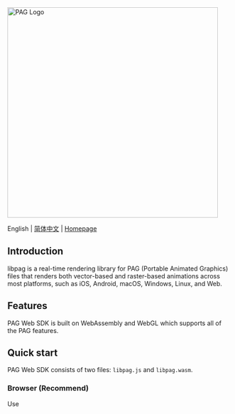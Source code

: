 <img src="https://pag.io/img/readme/logo.png" alt="PAG Logo" width="474"/>

English | [简体中文](./README.zh_CN.md) | [Homepage](https://pag.io)

## Introduction

libpag is a real-time rendering library for PAG (Portable Animated Graphics) files that renders both
vector-based and raster-based animations across most platforms, such as iOS, Android, macOS,
Windows, Linux, and Web.

## Features

PAG Web SDK is built on WebAssembly and WebGL which supports all of the PAG features.

## Quick start

PAG Web SDK consists of two files: `libpag.js` and `libpag.wasm`.

### Browser (Recommend)

Use <script/> to include the library directly, `libpag` will be registered as a global variable.

For production use, we recommend using a specific version number of libpag to avoid unexpected breakage from newer versions:

```html
<script src="https://cdn.jsdelivr.net/npm/libpag@4.0.5-release.18/lib/libpag.min.js"></script>
```

You can browse the files of the NPM package at the public CDN [cdn.jsdelivr.net/npm/libpag/](https://cdn.jsdelivr.net/npm/libpag/) , and you can use the keyword `@lastest` to get the lastest version.

The PAG library is also available on other public CDNs that sync with NPM, such as [unpkg](https://unpkg.com/libpag@latest/lib/libpag.min.js).

```html
<canvas class="canvas" id="pag"></canvas>
<script src="https://cdn.jsdelivr.net/npm/libpag@latest/lib/libpag.min.js"></script>
<script>
  window.onload = async () => {
    // Initialize pag webassembly module.
    const PAG = await window.libpag.PAGInit();
    // Fetch pag file data.
    const buffer = await fetch('https://pag.io/file/like.pag').then((response) => response.arrayBuffer());
    // Load the PAGFile from data.
    const pagFile = await PAG.PAGFile.load(buffer);
    // Set canvas size from the PAGFile size.
    const canvas = document.getElementById('pag');
    canvas.width = pagFile.width();
    canvas.height = pagFile.height();
    // Create PAGView.
    const pagView = await PAG.PAGView.init(pagFile, canvas);
    // Play PAGView.
    await pagView.play();
  };
</script>
```

You can use the `locateFile` function to get the path of `libpag.wasm` file. By default, the `libpag.wasm` file is located next to the `libpag.js` file. For example:

```js
const PAG = await window.libpag.PAGInit({ locateFile: (file) => 'https://pag.io/file/' + file });
```

### EsModule

```bash
$ npm i libpag
```

```js
import { PAGInit } from 'libpag';

PAGInit().then((PAG) => {
  // Initialize pag webassembly module.
});
```

**Note: If you are using ESModule to import PAG Web SDK, you must pack the `libpag.wasm` file manually into the final web program, because the common packing tools usually ignore the wasm file. Then use the `locateFile` function to get the path of the `libpag.wasm` . You also need to upload the `libpag.wasm` file to a server so that users can load it from network.**

There are many kinds of products in the npm package after building. You could read the [doc](./doc/develop-install.md) to know about them.

There is also a [repository](https://github.com/libpag/pag-web) that contains some demos about using PAG Web SDK with HTML / Vue / React / PixiJS.

You can find the API documentation [here](https://pag.io/docs/apis-web.html).

## Browser

| [<img src="https://raw.githubusercontent.com/alrra/browser-logos/master/src/chrome/chrome_48x48.png" alt="Chrome" width="24px" height="24px" />](http://godban.github.io/browsers-support-badges/)<br/>Chrome | [<img src="https://raw.githubusercontent.com/alrra/browser-logos/master/src/safari/safari_48x48.png" alt="Safari" width="24px" height="24px" />](http://godban.github.io/browsers-support-badges/)<br/>Safari | [<img src="https://raw.githubusercontent.com/alrra/browser-logos/master/src/chrome/chrome_48x48.png" alt="Chrome" width="24px" height="24px" />](http://godban.github.io/browsers-support-badges/)<br/>Chrome for Android | [<img src="https://raw.githubusercontent.com/alrra/browser-logos/master/src/safari/safari_48x48.png" alt="Safari" width="24px" height="24px" />](http://godban.github.io/browsers-support-badges/)<br/>Safari on iOS |
| ------------------------------------------------------------------------------------------------------------------------------------------------------------------------------------------------------------- | ------------------------------------------------------------------------------------------------------------------------------------------------------------------------------------------------------------- | ------------------------------------------------------------------------------------------------------------------------------------------------------------------------------------------------------------------------- | -------------------------------------------------------------------------------------------------------------------------------------------------------------------------------------------------------------------- |
| Chrome >= 69                                                                                                                                                                                                  | Safari >= 11.3                                                                                                                                                                                                | Android >= 7.0                                                                                                                                                                                                            | iOS >= 11.3                                                                                                                                                                                                          |

More compatible versions are coming soon.

## Roadmap

Please visit [here](https://github.com/Tencent/libpag/wiki/PAG-Web-roadmap) to see the roadmap of the PAG Web SDK.

## Development

First, make sure you have installed all the tools and dependencies listed in the [README.md](../README.md#Development) located in the project root directory.

### Dependency Management

Then run the following command to install required node modules:

```bash
$ npm install
```

### Build (Debug)

Execute `build.sh debug` to get `libpag.wasm` file.

```bash
# ./web/script/
$ cd script
$ chmod +x ./build.sh
$ ./build.sh debug
```

Build Typescript file.

```bash
# ./web/
$ npm run dev
```

Start HTTP server.

```bash
# ./
$ emrun --browser chrome --serve_root . --port 8081 ./web/demo/index.html
```

### Build (Release)

```bash
# ./web/script
$ cd script
$ chmod +x ./build.sh
$ ./build.sh
```

### Build with CLion

Create a new build target in CLion, and use the following **CMake options**（find them under **CLion** > **Preferences** > **Build, Execution, Deployment** > **CMake**）

```
CMAKE_TOOLCHAIN_FILE=path/to/emscripten/emscripten/version/cmake/Modules/Platform/Emscripten.cmake
```

### Test

Build release version

```bash
$ cd script & ./build.sh
```

Start test HTTP server.

```bash
$ npm run server
```

Start cypress test.

```bash
$ npm run test
```
